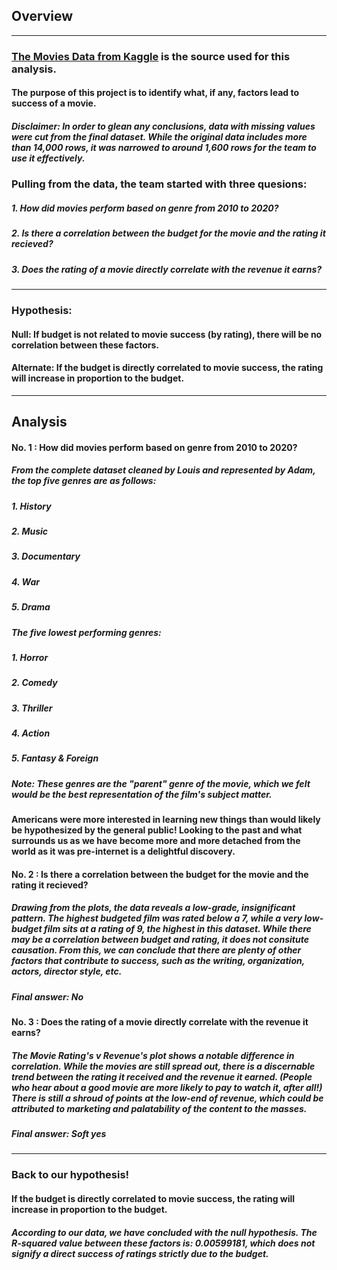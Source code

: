 ## Overview
--- 
### [The Movies Data from Kaggle](https://www.kaggle.com/datasets/rounakbanik/the-movies-dataset) is the source used for this analysis.
#### The purpose of this project is to identify what, if any, factors lead to success of a movie.
##### Disclaimer: In order to glean any conclusions, data with missing values were cut from the final dataset. While the original data includes more than 14,000 rows, it was narrowed to around 1,600 rows for the team to use it effectively.
### Pulling from the data, the team started with three quesions:
##### 1. How did movies perform based on genre from 2010 to 2020?
##### 2. Is there a correlation between the budget for the movie and the rating it recieved?
##### 3. Does the rating of a movie directly correlate with the revenue it earns?
---
### Hypothesis:
#### Null: If budget is not related to movie success (by rating), there will be no correlation between these factors.
#### Alternate: If the budget is directly correlated to movie success, the rating will increase in proportion to the budget.
---
## Analysis
#### No. 1 : How did movies perform based on genre from 2010 to 2020?
##### From the complete dataset cleaned by Louis and represented by Adam, the top five genres are as follows:
  ##### 1. History
  ##### 2. Music
  ##### 3. Documentary
  ##### 4. War
  ##### 5. Drama

##### The five lowest performing genres:
  ##### 1. Horror
  ##### 2. Comedy
  ##### 3. Thriller
  ##### 4. Action
  ##### 5. Fantasy & Foreign
##### Note: These genres are the "parent" genre of the movie, which we felt would be the best representation of the film's subject matter.
#### Americans were more interested in learning new things than would likely be hypothesized by the general public! Looking to the past and what surrounds us as we have become more and more detached from the world as it was pre-internet is a delightful discovery.
#### No. 2 : Is there a correlation between the budget for the movie and the rating it recieved?
##### Drawing from the plots, the data reveals a low-grade, insignificant pattern. The highest budgeted film was rated below a 7, while a very low-budget film sits at a rating of 9, the highest in this dataset. While there may be a correlation between budget and rating, it does not consitute causation. From this, we can conclude that there are plenty of other factors that contribute to success, such as the writing, organization, actors, director style, etc.
##### Final answer: No
#### No. 3 : Does the rating of a movie directly correlate with the revenue it earns?
##### The Movie Rating's v Revenue's plot shows a notable difference in correlation. While the movies are still spread out, there is a discernable trend between the rating it received and the revenue it earned. (People who hear about a good movie are more likely to pay to watch it, after all!) There is still a shroud of points at the low-end of revenue, which could be attributed to marketing and palatability of the content to the masses.
##### Final answer: Soft yes
---
### Back to our hypothesis!
#### If the budget is directly correlated to movie success, the rating will increase in proportion to the budget.
##### According to our data, we have concluded with the null hypothesis. The R-squared value between these factors is: 0.00599181, which does not signify a direct success of ratings strictly due to the budget. 
